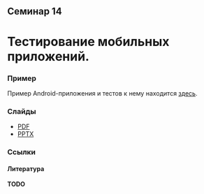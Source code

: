 Семинар 14
--

# Тестирование мобильных приложений.

### Пример

Пример Android-приложения и тестов к нему находится [здесь](
https://github.com/andrewt0301/qa-testing-course/blob/master/seminars/seminar14/android/).

### Слайды

* [PDF](Seminar14.pdf)
* [PPTX](Seminar14.pptx)

### Ссылки

#### Литература

__TODO__
